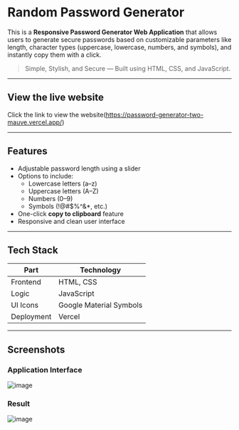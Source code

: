 # Random Password Generator

This is a **Responsive Password Generator Web Application** that allows users to generate secure passwords based on customizable parameters like length, character types (uppercase, lowercase, numbers, and symbols), and instantly copy them with a click.

> Simple, Stylish, and Secure — Built using HTML, CSS, and JavaScript.

---

## View the live website

 Click the link to view the website(https://password-generator-two-mauve.vercel.app/)  

---

## Features

- Adjustable password length using a slider
- Options to include:
  - Lowercase letters (a–z)
  - Uppercase letters (A–Z)
  - Numbers (0–9)
  - Symbols (!@#$%^&*, etc.)
- One-click **copy to clipboard** feature
- Responsive and clean user interface

---

## Tech Stack

| Part       | Technology     |
|------------|----------------|
| Frontend   | HTML, CSS      |
| Logic      | JavaScript     |
| UI Icons   | Google Material Symbols |
| Deployment | Vercel|

---

## Screenshots

### Application Interface
![image](https://github.com/user-attachments/assets/862a2f22-6079-4659-8d8e-6563e4272fe6)
### Result
![image](https://github.com/user-attachments/assets/887bde94-2d2c-4798-b80a-0ce78c382b16)


